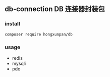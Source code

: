 ## db-connection DB 连接器封装包

### install

`composer require hongxunpan/db`

### usage

- redis
- mysqli
- pdo

